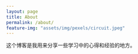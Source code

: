 ```yaml
---
layout: page
title: About
permalink: /about/
feature-img: "assets/img/pexels/circuit.jpeg"
---
```


这个博客是我用来分享一些学习中的心得和经验的地方。
